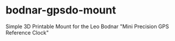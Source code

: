 # bodnar-gpsdo-mount
Simple 3D Printable Mount for the Leo Bodnar "Mini Precision GPS Reference Clock"
